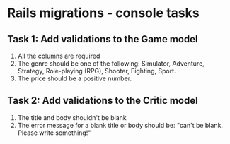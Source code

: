 # Rails migrations - console tasks

## Task 1: Add validations to the Game model

1. All the columns are required
2. The genre should be one of the following: Simulator, Adventure, Strategy, Role-playing (RPG), Shooter, Fighting, Sport.
3. The price should be a positive number.

## Task 2: Add validations to the Critic model

1. The title and body shouldn't be blank
2. The error message for a blank title or body should be: "can't be blank. Please write something!"
